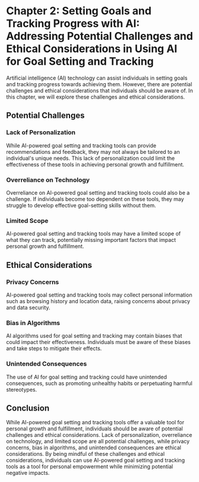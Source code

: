 Chapter 2: Setting Goals and Tracking Progress with AI: Addressing Potential Challenges and Ethical Considerations in Using AI for Goal Setting and Tracking
============================================================================================================================================================

Artificial intelligence (AI) technology can assist individuals in setting goals and tracking progress towards achieving them. However, there are potential challenges and ethical considerations that individuals should be aware of. In this chapter, we will explore these challenges and ethical considerations.

Potential Challenges
--------------------

### Lack of Personalization

While AI-powered goal setting and tracking tools can provide recommendations and feedback, they may not always be tailored to an individual's unique needs. This lack of personalization could limit the effectiveness of these tools in achieving personal growth and fulfillment.

### Overreliance on Technology

Overreliance on AI-powered goal setting and tracking tools could also be a challenge. If individuals become too dependent on these tools, they may struggle to develop effective goal-setting skills without them.

### Limited Scope

AI-powered goal setting and tracking tools may have a limited scope of what they can track, potentially missing important factors that impact personal growth and fulfillment.

Ethical Considerations
----------------------

### Privacy Concerns

AI-powered goal setting and tracking tools may collect personal information such as browsing history and location data, raising concerns about privacy and data security.

### Bias in Algorithms

AI algorithms used for goal setting and tracking may contain biases that could impact their effectiveness. Individuals must be aware of these biases and take steps to mitigate their effects.

### Unintended Consequences

The use of AI for goal setting and tracking could have unintended consequences, such as promoting unhealthy habits or perpetuating harmful stereotypes.

Conclusion
----------

While AI-powered goal setting and tracking tools offer a valuable tool for personal growth and fulfillment, individuals should be aware of potential challenges and ethical considerations. Lack of personalization, overreliance on technology, and limited scope are all potential challenges, while privacy concerns, bias in algorithms, and unintended consequences are ethical considerations. By being mindful of these challenges and ethical considerations, individuals can use AI-powered goal setting and tracking tools as a tool for personal empowerment while minimizing potential negative impacts.
